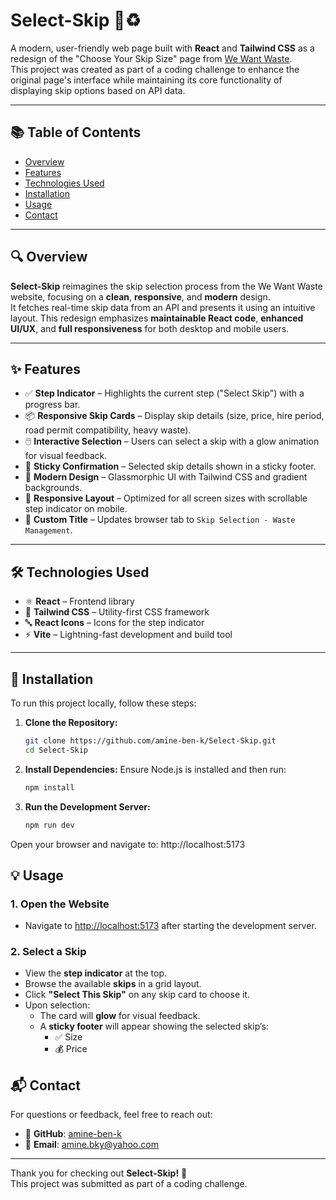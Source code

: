 # Select-Skip 🚛♻️

A modern, user-friendly web page built with **React** and **Tailwind CSS** as a redesign of the "Choose Your Skip Size" page from [We Want Waste](https://wewantwaste.co.uk/).  
This project was created as part of a coding challenge to enhance the original page's interface while maintaining its core functionality of displaying skip options based on API data.

---

## 📚 Table of Contents

- [Overview](#overview)
- [Features](#features)
- [Technologies Used](#technologies-used)
- [Installation](#installation)
- [Usage](#usage)
- [Contact](#contact)

---

## 🔍 Overview

**Select-Skip** reimagines the skip selection process from the We Want Waste website, focusing on a **clean**, **responsive**, and **modern** design.  
It fetches real-time skip data from an API and presents it using an intuitive layout. This redesign emphasizes **maintainable React code**, **enhanced UI/UX**, and **full responsiveness** for both desktop and mobile users.

---

## ✨ Features

- ✅ **Step Indicator** – Highlights the current step ("Select Skip") with a progress bar.
- 📦 **Responsive Skip Cards** – Display skip details (size, price, hire period, road permit compatibility, heavy waste).
- 🖱️ **Interactive Selection** – Users can select a skip with a glow animation for visual feedback.
- 📌 **Sticky Confirmation** – Selected skip details shown in a sticky footer.
- 🎨 **Modern Design** – Glassmorphic UI with Tailwind CSS and gradient backgrounds.
- 📱 **Responsive Layout** – Optimized for all screen sizes with scrollable step indicator on mobile.
- 🧠 **Custom Title** – Updates browser tab to `Skip Selection - Waste Management`.

---

## 🛠️ Technologies Used

- ⚛️ **React** – Frontend library
- 🎨 **Tailwind CSS** – Utility-first CSS framework
- 🔤 **React Icons** – Icons for the step indicator
- ⚡ **Vite** – Lightning-fast development and build tool

---

## 🚀 Installation

To run this project locally, follow these steps:

1. **Clone the Repository:**
   ```bash
   git clone https://github.com/amine-ben-k/Select-Skip.git
   cd Select-Skip
2. **Install Dependencies:**
   Ensure Node.js is installed and then run:
   ```bash
   npm install
3. **Run the Development Server:**
   ```bash
   npm run dev
  Open your browser and navigate to:
  http://localhost:5173
## 💡 Usage

### 1. Open the Website
- Navigate to [http://localhost:5173](http://localhost:5173) after starting the development server.

### 2. Select a Skip
- View the **step indicator** at the top.
- Browse the available **skips** in a grid layout.
- Click **"Select This Skip"** on any skip card to choose it.
- Upon selection:
  - The card will **glow** for visual feedback.
  - A **sticky footer** will appear showing the selected skip’s:
    - ✅ Size  
    - 💰 Price
## 📬 Contact

For questions or feedback, feel free to reach out:

- 🔗 **GitHub**: [amine-ben-k](https://github.com/amine-ben-k)  
- 📧 **Email**: [amine.bky@yahoo.com](mailto:amine.bky@yahoo.com)

---

Thank you for checking out **Select-Skip!** 🚀  
This project was submitted as part of a coding challenge.





